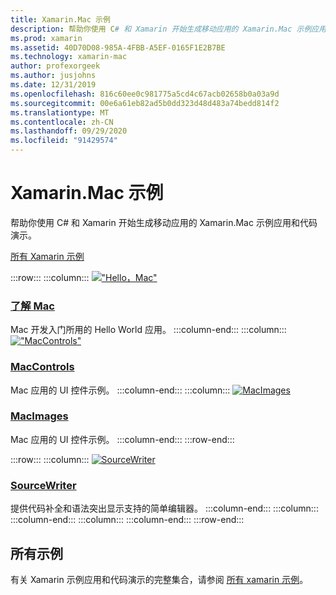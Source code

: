 ```yaml
---
title: Xamarin.Mac 示例
description: 帮助你使用 C# 和 Xamarin 开始生成移动应用的 Xamarin.Mac 示例应用和代码演示。
ms.prod: xamarin
ms.assetid: 40D70D08-985A-4FBB-A5EF-0165F1E2B7BE
ms.technology: xamarin-mac
author: profexorgeek
ms.author: jusjohns
ms.date: 12/31/2019
ms.openlocfilehash: 816c60ee0c981775a5cd4c67acb02658b0a03a9d
ms.sourcegitcommit: 00e6a61eb82ad5b0dd323d48d483a74bedd814f2
ms.translationtype: MT
ms.contentlocale: zh-CN
ms.lasthandoff: 09/29/2020
ms.locfileid: "91429574"
---
```

# <a name="xamarinmac-samples"></a>Xamarin.Mac 示例

帮助你使用 C# 和 Xamarin 开始生成移动应用的 Xamarin.Mac 示例应用和代码演示。

[所有 Xamarin 示例](/samples/browse/?products=xamarin&term=Xamarin.Mac)

:::row:::
    :::column:::
[!["Hello，Mac"](images/hellomac.png)](/samples/xamarin/mac-samples/hello-mac/)

### <a name="hello-mac"></a>[了解 Mac](/samples/xamarin/mac-samples/hello-mac/)

Mac 开发入门所用的 Hello World 应用。
    :::column-end:::
    :::column:::
[!["MacControls"](images/controls.png)](/samples/xamarin/mac-samples/maccontrols/)

### <a name="maccontrols"></a>[MacControls](/samples/xamarin/mac-samples/maccontrols/)

Mac 应用的 UI 控件示例。
    :::column-end:::
    :::column:::
[![MacImages](images/images.png)](/samples/xamarin/mac-samples/macimages/)

### <a name="macimages"></a>[MacImages](/samples/xamarin/mac-samples/macimages/)

Mac 应用的 UI 控件示例。
    :::column-end:::
:::row-end:::

:::row:::
    :::column:::
[![SourceWriter](images/sourcewriter.png)](/samples/xamarin/mac-samples/sourcewriter/)

### <a name="sourcewriter"></a>[SourceWriter](/samples/xamarin/mac-samples/sourcewriter/)

提供代码补全和语法突出显示支持的简单编辑器。
    :::column-end:::
    :::column:::
    :::column-end:::
    :::column:::
    :::column-end:::
:::row-end:::

## <a name="all-samples"></a>所有示例

有关 Xamarin 示例应用和代码演示的完整集合，请参阅 [所有 xamarin 示例](/samples/browse/?products=xamarin&term=Xamarin.Mac)。